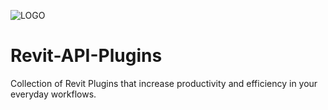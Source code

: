 ![LOGO](https://github.com/Avinash-Verma-26/Revit-API-Plugins/assets/68919187/01839cb3-152e-43bb-9e8a-a39826dc586e)
# Revit-API-Plugins
Collection of Revit Plugins that increase productivity and efficiency in your everyday workflows.
